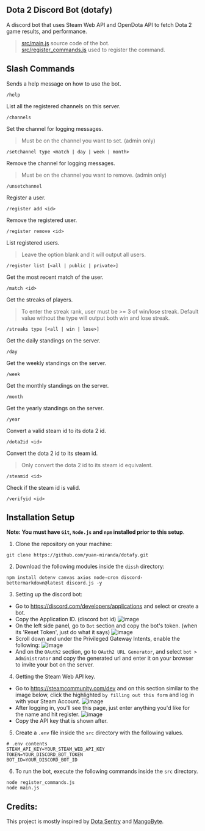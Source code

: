 ## Dota 2 Discord Bot (dotafy)
A discord bot that uses Steam Web API and OpenDota API to fetch Dota 2 game results, and performance.
> [src/main.js](https://github.com/yuan-miranda/dotafy/blob/main/src/main.js) source code of the bot.<br>
> [src/register_commands.js](https://github.com/yuan-miranda/dotafy/blob/main/src/register_commands.js) used to register the command.

## Slash Commands
Sends a help message on how to use the bot.
```
/help
```
List all the registered channels on this server.
```
/channels
```
Set the channel for logging messages.
> Must be on the channel you want to set. (admin only)
```
/setchannel type <match | day | week | month>
```
Remove the channel for logging messages.
> Must be on the channel you want to remove. (admin only)
```
/unsetchannel
```
Register a user.
```
/register add <id>
```
Remove the registered user.
```
/register remove <id>
```
List registered users.
> Leave the option blank and it will output all users.<br>
```
/register list [<all | public | private>]
```
Get the most recent match of the user.
```
/match <id>
```
Get the streaks of players.
> To enter the streak rank, user must be >= 3 of win/lose streak. Default value without the type will output both win and lose streak.<br>
```
/streaks type [<all | win | lose>]
```
Get the daily standings on the server.
```
/day
```
Get the weekly standings on the server.
```
/week
```
Get the monthly standings on the server.
```
/month
```
Get the yearly standings on the server.
```
/year
```
Convert a valid steam id to its dota 2 id.
```
/dota2id <id>
```
Convert the dota 2 id to its steam id.
> Only convert the dota 2 id to its steam id equivalent.
```
/steamid <id>
```
Check if the steam id is valid.
```
/verifyid <id>
```

## Installation Setup
**Note: You must have `Git`, `Node.js` and `npm` installed prior to this setup**.<br>
1. Clone the repository on your machine:
```
git clone https://github.com/yuan-miranda/dotafy.git
```
2. Download the following modules inside the `dissh` directory:
```
npm install dotenv canvas axios node-cron discord-bettermarkdown@latest discord.js -y
```
3. Setting up the discord bot:
  - Go to https://discord.com/developers/applications and select or create a bot.
  - Copy the Application ID. (discord bot id) ![image](https://github.com/yuan-miranda/dissh/assets/142481797/dba230d1-a107-4ea1-9340-96404ce52b09)
  - On the left side panel, go to `Bot` section and copy the bot's token. (when its 'Reset Token', just do what it says) ![image](https://github.com/yuan-miranda/dissh/assets/142481797/5ac4ace5-e070-49ba-8b8b-adf79b2db77f)
  - Scroll down and under the Privileged Gateway Intents, enable the following: ![image](https://github.com/yuan-miranda/dissh/assets/142481797/06396840-0b32-4056-a9aa-56cb44f4cc66)
  - And on the `OAuth2` section, go to `OAuth2 URL Generator`, and select `bot > Administrator` and copy the generated url and enter it on your browser to invite your bot on the server.
4. Getting the Steam Web API key.
  - Go to https://steamcommunity.com/dev and on this section similar to the image below, click the highlighted `by filling out this form` and log in with your Steam Account. ![image](https://github.com/yuan-miranda/dotafy/assets/142481797/7fe5de6e-a937-4fa0-8456-1c31ba6d2b10)
  - After logging in, you'll see this page, just enter anything you'd like for the name and hit register. ![image](https://github.com/yuan-miranda/dotafy/assets/142481797/5e626200-4639-4fed-9af2-f1a383e7de60)
  - Copy the API key that is shown after.
5. Create a `.env` file inside the `src` directory with the following values.
```
# .env contents
STEAM_API_KEY=YOUR_STEAM_WEB_API_KEY
TOKEN=YOUR_DISCORD_BOT_TOKEN
BOT_ID=YOUR_DISCORD_BOT_ID
```
6. To run the bot, execute the following commands inside the `src` directory.
```
node register_commands.js
node main.js
```

## Credits:
This project is mostly inspired by [Dota Sentry](https://dotasentry.net/) and [MangoByte](https://github.com/mdiller/MangoByte).
